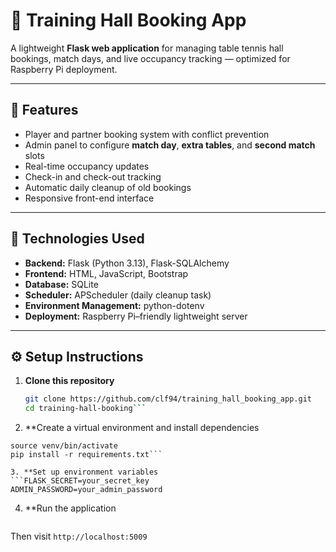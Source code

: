 # 🏓 Training Hall Booking App

A lightweight **Flask web application** for managing table tennis hall bookings, match days, and live occupancy tracking — optimized for Raspberry Pi deployment.

---

## 🚀 Features
- Player and partner booking system with conflict prevention  
- Admin panel to configure **match day**, **extra tables**, and **second match** slots  
- Real-time occupancy updates  
- Check-in and check-out tracking  
- Automatic daily cleanup of old bookings  
- Responsive front-end interface  

---

## 🧰 Technologies Used
- **Backend:** Flask (Python 3.13), Flask-SQLAlchemy  
- **Frontend:** HTML, JavaScript, Bootstrap  
- **Database:** SQLite  
- **Scheduler:** APScheduler (daily cleanup task)  
- **Environment Management:** python-dotenv  
- **Deployment:** Raspberry Pi–friendly lightweight server  

---

## ⚙️ Setup Instructions

1. **Clone this repository**
   ```bash
   git clone https://github.com/clf94/training_hall_booking_app.git
   cd training-hall-booking```

2. **Create a virtual environment and install dependencies
```python3 -m venv venv
source venv/bin/activate
pip install -r requirements.txt```

3. **Set up environment variables
```FLASK_SECRET=your_secret_key
ADMIN_PASSWORD=your_admin_password
```

4. **Run the application
```python app.py

```
Then visit ```http://localhost:5009```
